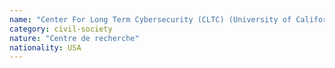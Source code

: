 ```yaml
---
name: "Center For Long Term Cybersecurity (CLTC) (University of California, Berkeley)"
category: civil-society
nature: "Centre de recherche"
nationality: USA
---
```

